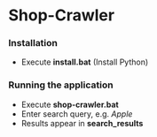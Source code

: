 # Shop-Crawler


### Installation

* Execute **install.bat** (Install Python)


### Running the application

* Execute **shop-crawler.bat**
* Enter search query, e.g. *Apple*
* Results appear in **search_results**

